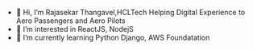 - 👋 Hi, I’m Rajasekar Thangavel,HCLTech Helping Digital Experience to Aero Passengers and Aero Pilots 
- 👀 I’m interested in ReactJS, NodejS
- 🌱 I’m currently learning Python Django, AWS Foundatation

<!---
ktrajasekar/ktrajasekar is a ✨ special ✨ repository because its `README.md` (this file) appears on your GitHub profile.
You can click the Preview link to take a look at your changes.
--->
